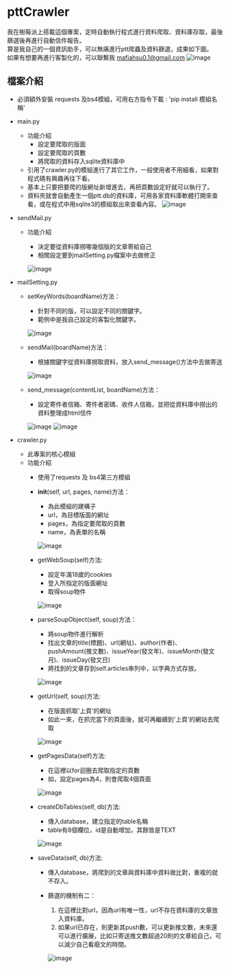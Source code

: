 # pttCrawler
我在樹莓派上搭載這個專案，定時自動執行程式進行資料爬取、資料庫存取，最後篩選後再進行自動信件報告。</br>
算是我自己的一個資訊助手，可以無痛進行ptt爬蟲及資料篩選，成果如下圖。</br>
如果有想要再進行客製化的，可以聯繫我 mafiahsu0.1@gmail.com
![image](https://user-images.githubusercontent.com/109893487/215242577-f55cc891-783f-4a41-ba2d-0c24f3cd0aa9.png)


## 檔案介紹
* 必須額外安裝 requests 及bs4模組，可用右方指令下載 : 'pip install 模組名稱'
* main.py
  * 功能介紹
    * 設定要爬取的版面
    * 設定要爬取的頁數
    * 將爬取的資料存入sqlite資料庫中
  * 引用了crawler.py的模組進行了其它工作，一般使用者不用細看，如果對程式碼有興趣再往下看。
  * 基本上只要把要爬的版網址新增進去，再把頁數設定好就可以執行了。
  * 資料夾就會自動產生一個ptt.db的資料庫，可用各家資料庫軟體打開來查看，或在程式中用sqlite3的模組取出來查看內容。
  ![image](https://user-images.githubusercontent.com/109893487/215240970-5f34e07b-6fb2-4269-b88a-77542e99cbd0.png)
* sendMail.py
  * 功能介紹
    * 決定要從資料庫撈哪幾個版的文章寄給自己
    * 相關設定要到mailSetting.py檔案中去做修正
    
    ![image](https://user-images.githubusercontent.com/109893487/215242228-271d59dc-42df-4d64-9509-b7f2575e3854.png)

* mailSetting.py
  * setKeyWords(boardName)方法：
    * 針對不同的版，可以設定不同的關鍵字。
    * 範例中是我自己設定的客製化關鍵字。
    
    ![image](https://user-images.githubusercontent.com/109893487/215242308-ac731a5d-1457-4c17-9d06-d22e44655933.png)
  * sendMail(boardName)方法：
    * 根據關鍵字從資料庫撈取資料，放入send_message()方法中去做寄送
    
    ![image](https://user-images.githubusercontent.com/109893487/215242345-5e9fa3e9-b69c-48d5-af97-bedf23cba6ef.png)
  * send_message(contentList, boardName)方法：
    * 設定寄件者信箱、寄件者密碼、收件人信箱，並把從資料庫中撈出的資料整理成html信件
    
    ![image](https://user-images.githubusercontent.com/109893487/215242426-5353e51b-ad0d-483b-984c-d11f7c63bc84.png)
    ![image](https://user-images.githubusercontent.com/109893487/215242450-3f96708d-3edd-42cc-b52d-c54841c55b7e.png)

* crawler.py
  * 此專案的核心模組
  * 功能介紹
    * 使用了requests 及 bs4第三方模組
    * __init__(self, url, pages, name)方法：
      * 為此模組的建構子
      * url，為目標版面的網址
      * pages，為指定要爬取的頁數
      * name，為表單的名稱
 
      ![image](https://user-images.githubusercontent.com/109893487/215241542-83ef66ad-357c-46b0-b8d2-94ac6ff95a40.png)
    * getWebSoup(self)方法:
      * 設定年滿18歲的cookies
      * 登入所指定的版面網址
      * 取得soup物件
      
      ![image](https://user-images.githubusercontent.com/109893487/215241547-d50ec191-9bad-49d3-8e2b-e7d4ddd63af2.png)
    * parseSoupObject(self, soup)方法：
      * 將soup物件進行解析
      * 找出文章的title(標題)、url(網址)、author(作者)、pushAmount(推文數)、issueYear(發文年)、issueMonth(發文月)、issueDay(發文日)
      * 將找到的文章存到self.articles串列中，以字典方式存放。
      
      ![image](https://user-images.githubusercontent.com/109893487/215241691-90084d06-688c-4368-afcf-7a0dc0cedb38.png)
    * getUrl(self, soup)方法:
      * 在版面抓取'上頁'的網址
      * 如此一來，在抓完當下的頁面後，就可再繼續到'上頁'的網站去爬取
      
      ![image](https://user-images.githubusercontent.com/109893487/215241788-d1861452-4a76-4540-8241-5de4e84e3892.png)
    
    * getPagesData(self)方法:
      * 在這裡以for迴圈去爬取指定的頁數
      * 如，設定pages為4，則會爬取4個頁面
      
      ![image](https://user-images.githubusercontent.com/109893487/215241880-39d330cc-19ff-48f2-90d8-62815e3b242b.png)
     
    * createDbTables(self, db)方法:
      * 傳入database，建立指定的table名稱
      * table有8個欄位，id是自動增加，其餘皆是TEXT
      
      ![image](https://user-images.githubusercontent.com/109893487/215241958-c32d4aef-d706-47a7-8022-981c92f7c4f9.png)
    
    * saveData(self, db)方法:
      * 傳入database，將爬到的文章與資料庫中資料做比對，重複的就不存入。
      * 篩選的機制有二：
        1. 在這裡比對url，因為url有唯一性，url不存在資料庫的文章放入資料庫。
        2. 如果url已存在，則更新其push數，可以更新推文數，未來還可以進行擴展，比如只寄送推文數超過20則的文章給自己，可以減少自己看廢文的時間。
        
        ![image](https://user-images.githubusercontent.com/109893487/215375702-368f9713-a8c6-43a7-8609-d37d5acc7373.png)





    
